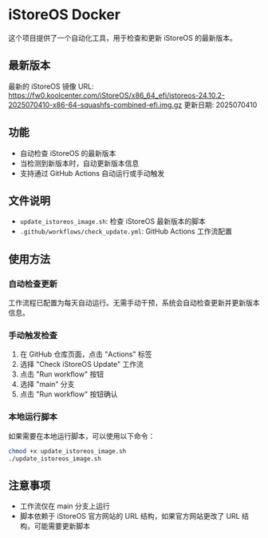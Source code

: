 # iStoreOS Docker

这个项目提供了一个自动化工具，用于检查和更新 iStoreOS 的最新版本。

## 最新版本

最新的 iStoreOS 镜像 URL: https://fw0.koolcenter.com/iStoreOS/x86_64_efi/istoreos-24.10.2-2025070410-x86-64-squashfs-combined-efi.img.gz
更新日期: 2025070410

## 功能

- 自动检查 iStoreOS 的最新版本
- 当检测到新版本时，自动更新版本信息
- 支持通过 GitHub Actions 自动运行或手动触发

## 文件说明

- `update_istoreos_image.sh`: 检查 iStoreOS 最新版本的脚本
- `.github/workflows/check_update.yml`: GitHub Actions 工作流配置

## 使用方法

### 自动检查更新

工作流程已配置为每天自动运行。无需手动干预，系统会自动检查更新并更新版本信息。

### 手动触发检查

1. 在 GitHub 仓库页面，点击 "Actions" 标签
2. 选择 "Check iStoreOS Update" 工作流
3. 点击 "Run workflow" 按钮
4. 选择 "main" 分支
5. 点击 "Run workflow" 按钮确认

### 本地运行脚本

如果需要在本地运行脚本，可以使用以下命令：

```bash
chmod +x update_istoreos_image.sh
./update_istoreos_image.sh
```

## 注意事项

- 工作流仅在 main 分支上运行
- 脚本依赖于 iStoreOS 官方网站的 URL 结构，如果官方网站更改了 URL 结构，可能需要更新脚本
